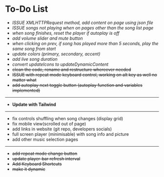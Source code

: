 # To-Do List

-   _ISSUE XMLHTTPRequest method, add content on page using json file_
-   _ISSUE songs not playing when on pages other than the song list page_
-   _when song finishes, reset the player if autoplay is off_
-   _add volume slider and mute button_
-   _when clicking on prev, if song has played more than 5 seconds, play the same song from start_
-   _update colors (primary, secondary, accent)_
-   _add live song duration_
-   _convert updateIcons to updateDynamicContent_
-   ~~clean the code, rename and restructure whereever needed~~
-   ~~ISSUE with repeat mode keyboard control, working on alt key as well no matter what~~
-   ~~add autoplay next toggle button (autoplay function and variables implemented)~~

---

-   **Update with Tailwind**

---

-   fix controls shuffling when song changes (display grid)
-   fix mobile view(scrolled out of page)
-   add links in website (git repo, developers socials)
-   full screen player (minimisable) with song info and picture
-   add other music selection pages

---

-   ~~add repeat mode change button~~
-   ~~update player-bar refresh interval~~
-   ~~Add Keyboard Shortcuts~~
-   ~~make it dynamic~~
